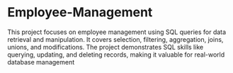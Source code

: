 # Employee-Management
This project focuses on employee management using SQL queries for data retrieval and manipulation. It covers selection, filtering, aggregation, joins, unions, and modifications. The project demonstrates SQL skills like querying, updating, and deleting records, making it valuable for real-world database management
